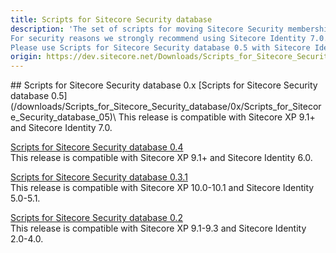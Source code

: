 ```yaml
---
title: Scripts for Sitecore Security database
description: 'The set of scripts for moving Sitecore Security membership provider from the Core database to individual or existing one.
For security reasons we strongly recommend using Sitecore Identity 7.0.
Please use Scripts for Sitecore Security database 0.5 with Sitecore Identity 7.0 and any version of Sitecore XP.'
origin: https://dev.sitecore.net/Downloads/Scripts_for_Sitecore_Security_database
---
```


<Card variant='outlineRaised' px={0} mb={8}>
<CardHeader>
## Scripts for Sitecore Security database 0.x
</CardHeader>
<CardBody>
[Scripts for Sitecore Security database 0.5](/downloads/Scripts_for_Sitecore_Security_database/0x/Scripts_for_Sitecore_Security_database_05)\
This release is compatible with Sitecore XP 9.1+ and Sitecore Identity 7.0.

[Scripts for Sitecore Security database 0.4](/downloads/Scripts_for_Sitecore_Security_database/0x/Scripts_for_Sitecore_Security_database_04)\
This release is compatible with Sitecore XP 9.1+ and Sitecore Identity 6.0.

[Scripts for Sitecore Security database 0.3.1](/downloads/Scripts_for_Sitecore_Security_database/0x/Scripts_for_Sitecore_Security_database_031)\
This release is compatible with Sitecore XP 10.0-10.1 and Sitecore Identity 5.0-5.1.

[Scripts for Sitecore Security database 0.2](/downloads/Scripts_for_Sitecore_Security_database/0x/Scripts_for_Sitecore_Security_database_02)\
This release is compatible with Sitecore XP 9.1-9.3 and Sitecore Identity 2.0-4.0.


</CardBody>          
</Card>